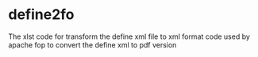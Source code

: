 # define2fo
The xlst code for transform the define xml file to xml format code used by apache fop to convert the define xml to pdf version
